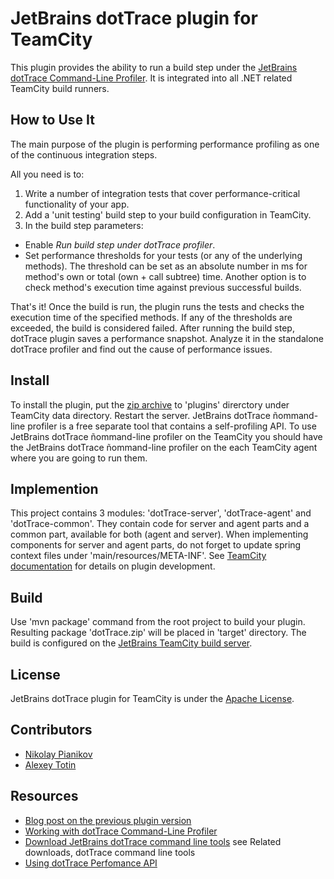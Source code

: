 # JetBrains dotTrace plugin for TeamCity #

This plugin provides the ability to run a build step under the [JetBrains dotTrace Command-Line Profiler](https://www.jetbrains.com/profiler/help/Performance_Profiling__Profiling_Using_the_Command_Line.html). It is integrated into all .NET related TeamCity build runners.

## How to Use It ##
The main purpose of the plugin is performing performance profiling as one of the continuous integration steps.

All you need is to: <br/>
1. Write a number of integration tests that cover performance-critical functionality of your app.<br/>
2. Add a 'unit testing' build step to your build configuration in TeamCity.<br/>
3. In the build step parameters:
* Enable *Run build step under dotTrace profiler*. 
* Set performance thresholds for your tests (or any of the underlying methods). The threshold can be set as an absolute number in ms for method's own or total (own + call subtree) time. Another option is to check method's execution time against previous successful builds.

That's it! Once the build is run, the plugin runs the tests and checks the execution time of the specified methods. If any of the thresholds are exceeded, the build is considered failed. After running the build step, dotTrace plugin saves a performance snapshot. Analyze it in the standalone dotTrace profiler and find out the cause of performance issues.


## Install ##

To install the plugin, put the [zip archive](http://teamcity.jetbrains.com/httpAuth/app/rest/builds/buildType:TeamCityPluginsByJetBrains_DotTrace_Build,pinned:true,status:SUCCESS,branch:master/artifacts/content/dotTrace.zip) to 'plugins' direrctory under TeamCity data directory. Restart the server. JetBrains dotTrace ñommand-line profiler is a free separate tool that contains a self-profiling API. To use JetBrains dotTrace ñommand-line profiler on the TeamCity you should have the JetBrains dotTrace ñommand-line profiler on the each TeamCity agent where you are going to run them.

## Implemention ##

This project contains 3 modules: 'dotTrace-server', 'dotTrace-agent' and 'dotTrace-common'. They contain code for server and agent parts and a common part, available for both (agent and server). When implementing components for server and agent parts, do not forget to update spring context files under 'main/resources/META-INF'. See [TeamCity documentation](https://confluence.jetbrains.com/display/TCD9/Developing+Plugins+Using+Maven) for details on plugin development.

## Build ##

Use 'mvn package' command from the root project to build your plugin. Resulting package 'dotTrace.zip' will be placed in 'target' directory. The build is configured on the [JetBrains TeamCity build server](https://teamcity.jetbrains.com/viewLog.html?buildTypeId=TeamCityPluginsByJetBrains_DotTrace_Build&buildId=lastPinned&buildBranch=%3Cdefault%3E).

## License ##

JetBrains dotTrace plugin for TeamCity is under the [Apache License](https://github.com/JetBrains/teamcity-dottrace/blob/master/LICENSE).

## Contributors ##

- [Nikolay Pianikov](https://github.com/NikolayPianikov)
- [Alexey Totin](https://github.com/DarthWeirdo)

## Resources ##
- [Blog post on the previous plugin version](http://blog.jetbrains.com/dotnet/2015/08/27/performance-profiling-in-continuous-integration-dottrace-and-teamcity)
- [Working with dotTrace Command-Line Profiler](https://www.jetbrains.com/profiler/help/Performance_Profiling__Profiling_Using_the_Command_Line.html)
- [Download JetBrains dotTrace command line tools](https://www.nuget.org/packages/JetBrains.DotMemoryUnit/) see Related downloads, dotTrace command line tools
- [Using dotTrace Perfomance API](https://confluence.jetbrains.com/display/NETCOM/Using+dotTrace+Perfomance+API)
